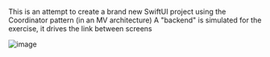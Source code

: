 This is an attempt to create a brand new SwiftUI project using the Coordinator pattern (in an MV architecture)
A "backend" is simulated for the exercise, it drives the link between screens

![image](https://github.com/mehdi-S/CoordinatorPatternSwiftUI/assets/7304874/4ea91793-d295-41ae-9350-f3e4b46c9784)
